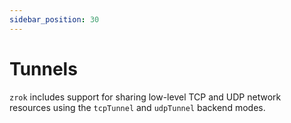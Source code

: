 ```yaml
---
sidebar_position: 30
---
```


# Tunnels

`zrok` includes support for sharing low-level TCP and UDP network resources using the `tcpTunnel` and `udpTunnel` backend modes.
